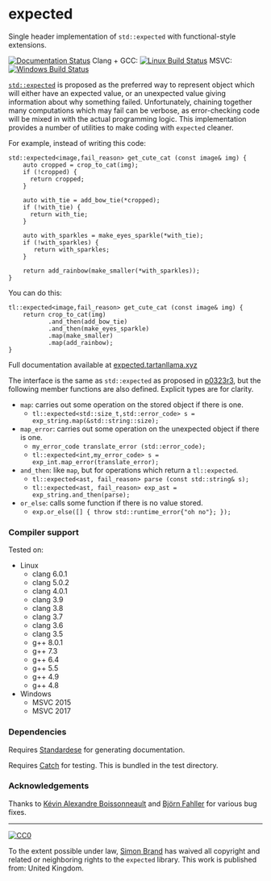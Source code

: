# expected
Single header implementation of `std::expected` with functional-style extensions.

[![Documentation Status](https://readthedocs.org/projects/tl-docs/badge/?version=latest)](https://tl.tartanllama.xyz/en/latest/?badge=latest)
Clang + GCC: [![Linux Build Status](https://travis-ci.org/TartanLlama/expected.png?branch=master)](https://travis-ci.org/TartanLlama/expected)
MSVC: [![Windows Build Status](https://ci.appveyor.com/api/projects/status/k5x00xa11y3s5wsg?svg=true)](https://ci.appveyor.com/project/TartanLlama/expected)

[`std::expected`](http://www.open-std.org/jtc1/sc22/wg21/docs/papers/2017/p0323r3.pdf) is proposed as the preferred way to represent object which will either have an expected value, or an unexpected value giving information about why something failed. Unfortunately, chaining together many computations which may fail can be verbose, as error-checking code will be mixed in with the actual programming logic. This implementation provides a number of utilities to make coding with `expected` cleaner.

For example, instead of writing this code:

```
std::expected<image,fail_reason> get_cute_cat (const image& img) {
    auto cropped = crop_to_cat(img);
    if (!cropped) {
      return cropped;
    }

    auto with_tie = add_bow_tie(*cropped);
    if (!with_tie) {
      return with_tie;
    }

    auto with_sparkles = make_eyes_sparkle(*with_tie);
    if (!with_sparkles) {
       return with_sparkles;
    }

    return add_rainbow(make_smaller(*with_sparkles));
}
```

You can do this:

```
tl::expected<image,fail_reason> get_cute_cat (const image& img) {
    return crop_to_cat(img)
           .and_then(add_bow_tie)
           .and_then(make_eyes_sparkle)
           .map(make_smaller)
           .map(add_rainbow);
}
```

Full documentation available at [expected.tartanllama.xyz](https://expected.tartanllama.xyz)

The interface is the same as `std::expected` as proposed in [p0323r3](http://www.open-std.org/jtc1/sc22/wg21/docs/papers/2017/p0323r3.pdf), but the following member functions are also defined. Explicit types are for clarity.

- `map`: carries out some operation on the stored object if there is one.
  * `tl::expected<std::size_t,std::error_code> s = exp_string.map(&std::string::size);`
- `map_error`: carries out some operation on the unexpected object if there is one.
  * `my_error_code translate_error (std::error_code);`
  * `tl::expected<int,my_error_code> s = exp_int.map_error(translate_error);`
- `and_then`: like `map`, but for operations which return a `tl::expected`.
  * `tl::expected<ast, fail_reason> parse (const std::string& s);`
  * `tl::expected<ast, fail_reason> exp_ast = exp_string.and_then(parse);`
- `or_else`: calls some function if there is no value stored.
  * `exp.or_else([] { throw std::runtime_error{"oh no"}; });`

### Compiler support

Tested on:

- Linux
  * clang 6.0.1
  * clang 5.0.2
  * clang 4.0.1
  * clang 3.9
  * clang 3.8
  * clang 3.7
  * clang 3.6
  * clang 3.5
  * g++ 8.0.1  
  * g++ 7.3  
  * g++ 6.4
  * g++ 5.5  
  * g++ 4.9
  * g++ 4.8
- Windows
  * MSVC 2015
  * MSVC 2017

### Dependencies

Requires [Standardese](https://github.com/foonathan/standardese) for generating documentation.

Requires [Catch](https://github.com/philsquared/Catch) for testing. This is bundled in the test directory.

### Acknowledgements

Thanks to [Kévin Alexandre Boissonneault](https://github.com/KABoissonneault) and [Björn Fahller](https://github.com/rollbear) for various bug fixes.

----------

[![CC0](http://i.creativecommons.org/p/zero/1.0/88x31.png)]("http://creativecommons.org/publicdomain/zero/1.0/")

To the extent possible under law, [Simon Brand](https://twitter.com/TartanLlama) has waived all copyright and related or neighboring rights to the `expected` library. This work is published from: United Kingdom.
